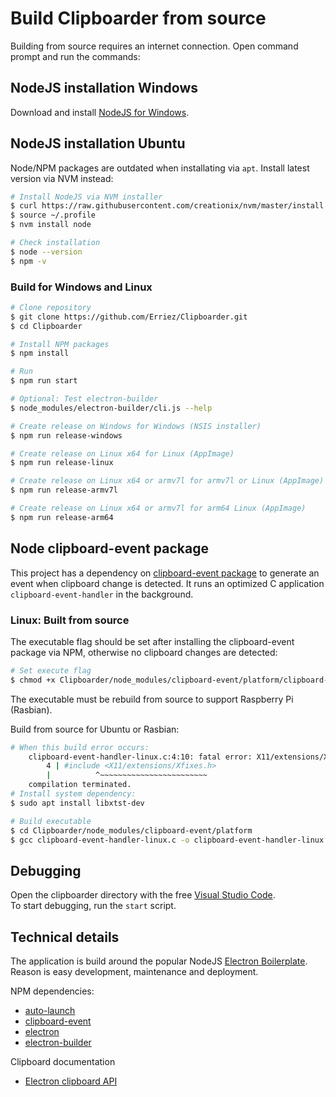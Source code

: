 # Build Clipboarder from source

Building from source requires an internet connection. Open command prompt and run the commands:

## NodeJS installation Windows

Download and install [NodeJS for Windows](https://nodejs.org/en/download/).

## NodeJS installation Ubuntu

Node/NPM packages are outdated when installating via `apt`. Install latest version via NVM instead:

```bash
# Install NodeJS via NVM installer
$ curl https://raw.githubusercontent.com/creationix/nvm/master/install.sh | bash 
$ source ~/.profile   
$ nvm install node 

# Check installation
$ node --version
$ npm -v
```

### Build for Windows and Linux

```bash
# Clone repository
$ git clone https://github.com/Erriez/Clipboarder.git
$ cd Clipboarder

# Install NPM packages
$ npm install

# Run
$ npm run start

# Optional: Test electron-builder
$ node_modules/electron-builder/cli.js --help

# Create release on Windows for Windows (NSIS installer)
$ npm run release-windows

# Create release on Linux x64 for Linux (AppImage)
$ npm run release-linux

# Create release on Linux x64 or armv7l for armv7l or Linux (AppImage)
$ npm run release-armv7l

# Create release on Linux x64 or armv7l for arm64 Linux (AppImage)
$ npm run release-arm64
```

## Node clipboard-event package

This project has a dependency on [clipboard-event package](https://github.com/sudhakar3697/node-clipboard-event#readme) to
generate an event when clipboard change is detected. It runs an optimized C application `clipboard-event-handler` in the background.

### Linux: Built from source

The executable flag should be set after installing the clipboard-event package via NPM, otherwise no clipboard changes are detected:

```bash
# Set execute flag
$ chmod +x Clipboarder/node_modules/clipboard-event/platform/clipboard-event-handler-linux
```

The executable must be rebuild from source to support Raspberry Pi (Rasbian).

Build from source for Ubuntu or Rasbian:

```bash
# When this build error occurs:
    clipboard-event-handler-linux.c:4:10: fatal error: X11/extensions/Xfixes.h: No such file or directory
        4 | #include <X11/extensions/Xfixes.h>
        |          ^~~~~~~~~~~~~~~~~~~~~~~~~
    compilation terminated.
# Install system dependency:
$ sudo apt install libxtst-dev

# Build executable
$ cd Clipboarder/node_modules/clipboard-event/platform
$ gcc clipboard-event-handler-linux.c -o clipboard-event-handler-linux -lX11 -lXfixes
```

## Debugging

Open the clipboarder directory with the free [Visual Studio Code](https://code.visualstudio.com/).  
To start debugging, run the `start` script.

## Technical details

The application is build around the popular NodeJS [Electron Boilerplate](https://github.com/szwacz/electron-boilerplate).
Reason is easy development, maintenance and deployment.

NPM dependencies:

* [auto-launch](https://www.npmjs.com/package/auto-launch)
* [clipboard-event](https://www.npmjs.com/package/clipboard-event)
* [electron](https://www.electronjs.org/)
* [electron-builder](https://www.electron.build/)

Clipboard documentation

* [Electron clipboard API](https://www.electronjs.org/docs/api/clipboard)
